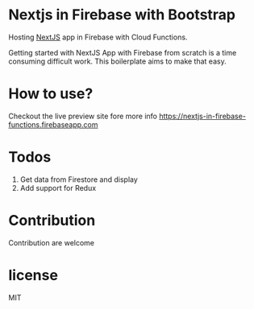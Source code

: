 # Nextjs in Firebase with Bootstrap
Hosting [NextJS](https://github.com/zeit/next.js/) app in Firebase with Cloud Functions.

Getting started with NextJS App with Firebase from scratch is a time consuming difficult work. This boilerplate aims to make that easy.

# How to use?
Checkout the live preview site fore more info https://nextjs-in-firebase-functions.firebaseapp.com

# Todos
1. Get data from Firestore and display
2. Add support for Redux

# Contribution
Contribution are welcome

# license
MIT
